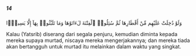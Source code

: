 ##### 14

<span class="ayah">وَلَوْ دُخِلَتْ عَلَيْهِم مِّنْ أَقْطَارِهَا ثُمَّ سُئِلُوا۟ ٱلْفِتْنَةَ لَءَاتَوْهَا وَمَا تَلَبَّثُوا۟ بِهَآ إِلَّا يَسِيرًۭا</span>

<span class="ayah_translation">Kalau (Yatsrib) diserang dari segala penjuru, kemudian diminta kepada mereka supaya murtad, niscaya mereka mengerjakannya; dan mereka tiada akan bertangguh untuk murtad itu melainkan dalam waktu yang singkat.</span>
